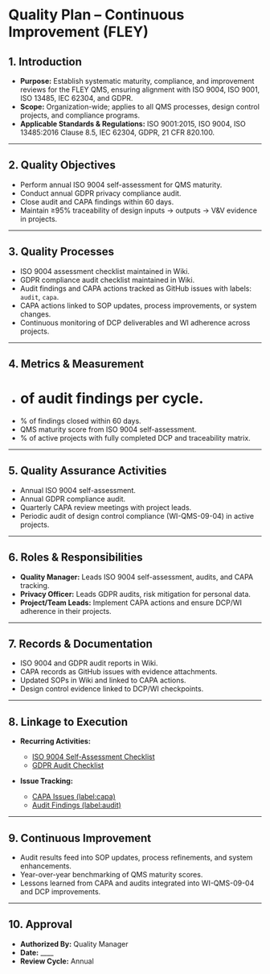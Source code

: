 # **Quality Plan – Continuous Improvement (FLEY)**

## **1. Introduction**

* **Purpose:** Establish systematic maturity, compliance, and improvement reviews for the FLEY QMS, ensuring alignment with ISO 9004, ISO 9001, ISO 13485, IEC 62304, and GDPR.
* **Scope:** Organization-wide; applies to all QMS processes, design control projects, and compliance programs.
* **Applicable Standards & Regulations:** ISO 9001:2015, ISO 9004, ISO 13485:2016 Clause 8.5, IEC 62304, GDPR, 21 CFR 820.100.

---

## **2. Quality Objectives**

* Perform annual ISO 9004 self-assessment for QMS maturity.
* Conduct annual GDPR privacy compliance audit.
* Close audit and CAPA findings within 60 days.
* Maintain ≥95% traceability of design inputs → outputs → V&V evidence in projects.

---

## **3. Quality Processes**

* ISO 9004 assessment checklist maintained in Wiki.
* GDPR compliance audit checklist maintained in Wiki.
* Audit findings and CAPA actions tracked as GitHub issues with labels: `audit`, `capa`.
* CAPA actions linked to SOP updates, process improvements, or system changes.
* Continuous monitoring of DCP deliverables and WI adherence across projects.

---

## **4. Metrics & Measurement**

* # of audit findings per cycle.
* % of findings closed within 60 days.
* QMS maturity score from ISO 9004 self-assessment.
* % of active projects with fully completed DCP and traceability matrix.

---

## **5. Quality Assurance Activities**

* Annual ISO 9004 self-assessment.
* Annual GDPR compliance audit.
* Quarterly CAPA review meetings with project leads.
* Periodic audit of design control compliance (WI-QMS-09-04) in active projects.

---

## **6. Roles & Responsibilities**

* **Quality Manager:** Leads ISO 9004 self-assessment, audits, and CAPA tracking.
* **Privacy Officer:** Leads GDPR audits, risk mitigation for personal data.
* **Project/Team Leads:** Implement CAPA actions and ensure DCP/WI adherence in their projects.

---

## **7. Records & Documentation**

* ISO 9004 and GDPR audit reports in Wiki.
* CAPA records as GitHub issues with evidence attachments.
* Updated SOPs in Wiki and linked to CAPA actions.
* Design control evidence linked to DCP/WI checkpoints.

---

## **8. Linkage to Execution**

* **Recurring Activities:**

  * [ISO 9004 Self-Assessment Checklist](https://github.com/<org>/<repo>/wiki/ISO-9004-Assessment)
  * [GDPR Audit Checklist](https://github.com/<org>/<repo>/wiki/GDPR-Audit)
* **Issue Tracking:**

  * [CAPA Issues (label:capa)](https://github.com/<org>/<repo>/issues?q=label%3Acapa)
  * [Audit Findings (label:audit)](https://github.com/<org>/<repo>/issues?q=label%3Aaudit)

---

## **9. Continuous Improvement**

* Audit results feed into SOP updates, process refinements, and system enhancements.
* Year-over-year benchmarking of QMS maturity scores.
* Lessons learned from CAPA and audits integrated into WI-QMS-09-04 and DCP improvements.

---

## **10. Approval**

* **Authorized By:** Quality Manager
* **Date:** ____
* **Review Cycle:** Annual
